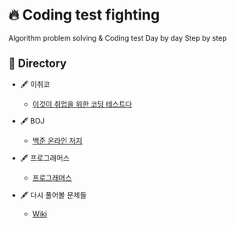 # 🔥 Coding test fighting

Algorithm problem solving &amp; Coding test
Day by day
Step by step

## 📂 Directory

-   🖋 이취코

    -   [이것이 취업을 위한 코딩 테스트다](https://github.com/zzangw00/problem-solving/tree/main/%EC%9D%B4%EC%B7%A8%EC%BD%94)

-   🖋 BOJ

    -   [백준 온라인 저지](https://github.com/zzangw00/problem-solving/tree/main/BOJ)

-   🖋 프로그래머스

    -   [프로그래머스](https://github.com/zzangw00/problem-solving/tree/main/프로그래머스)

-   🖋 다시 풀어볼 문제들
    
    -   [Wiki](https://github.com/zzangw00/problem-solving/wiki)
